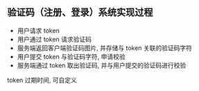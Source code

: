 ## 验证码（注册、登录）系统实现过程

- 用户请求 token
- 用户通过 token 请求验证码
- 服务端返回客户端验证码图片, 并存储与 token 关联的验证码字符
- 用户提交 token 与验证码字符, 申请校验
- 服务端通过 token 取出验证码, 并与用户提交的验证码进行校验


token 过期时间, 可自定义